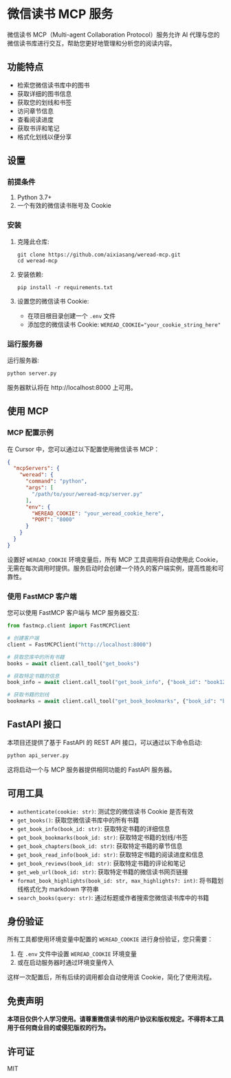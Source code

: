 # 微信读书 MCP 服务

微信读书 MCP（Multi-agent Collaboration Protocol）服务允许 AI 代理与您的微信读书库进行交互，帮助您更好地管理和分析您的阅读内容。

## 功能特点

- 检索您微信读书库中的图书
- 获取详细的图书信息
- 获取您的划线和书签
- 访问章节信息
- 查看阅读进度
- 获取书评和笔记
- 格式化划线以便分享

## 设置

### 前提条件

1. Python 3.7+
2. 一个有效的微信读书账号及 Cookie

### 安装

1. 克隆此仓库:
   ```
   git clone https://github.com/aixiasang/weread-mcp.git
   cd weread-mcp
   ```

2. 安装依赖:
   ```
   pip install -r requirements.txt
   ```

3. 设置您的微信读书 Cookie:
   - 在项目根目录创建一个 `.env` 文件
   - 添加您的微信读书 Cookie: `WEREAD_COOKIE="your_cookie_string_here"`

### 运行服务器

运行服务器:

```bash
python server.py
```

服务器默认将在 http://localhost:8000 上可用。

## 使用 MCP

### MCP 配置示例

在 Cursor 中，您可以通过以下配置使用微信读书 MCP：

```json
{
  "mcpServers": {
    "weread": {
      "command": "python",
      "args": [
        "/path/to/your/weread-mcp/server.py"
      ],
      "env": {
        "WEREAD_COOKIE": "your_weread_cookie_here",
        "PORT": "8000"
      }
    }
  }
}
```

设置好 `WEREAD_COOKIE` 环境变量后，所有 MCP 工具调用将自动使用此 Cookie，无需在每次调用时提供。服务启动时会创建一个持久的客户端实例，提高性能和可靠性。

### 使用 FastMCP 客户端

您可以使用 FastMCP 客户端与 MCP 服务器交互:

```python
from fastmcp.client import FastMCPClient

# 创建客户端
client = FastMCPClient("http://localhost:8000")

# 获取您库中的所有书籍
books = await client.call_tool("get_books")

# 获取特定书籍的信息
book_info = await client.call_tool("get_book_info", {"book_id": "book12345"})

# 获取书籍的划线
bookmarks = await client.call_tool("get_book_bookmarks", {"book_id": "book12345"})
```

## FastAPI 接口

本项目还提供了基于 FastAPI 的 REST API 接口，可以通过以下命令启动:

```bash
python api_server.py
```

这将启动一个与 MCP 服务器提供相同功能的 FastAPI 服务器。

## 可用工具

- `authenticate(cookie: str)`: 测试您的微信读书 Cookie 是否有效
- `get_books()`: 获取您微信读书库中的所有书籍
- `get_book_info(book_id: str)`: 获取特定书籍的详细信息
- `get_book_bookmarks(book_id: str)`: 获取特定书籍的划线/书签
- `get_book_chapters(book_id: str)`: 获取特定书籍的章节信息
- `get_book_read_info(book_id: str)`: 获取特定书籍的阅读进度和信息
- `get_book_reviews(book_id: str)`: 获取特定书籍的评论和笔记
- `get_web_url(book_id: str)`: 获取特定书籍的微信读书网页链接
- `format_book_highlights(book_id: str, max_highlights?: int)`: 将书籍划线格式化为 markdown 字符串
- `search_books(query: str)`: 通过标题或作者搜索您微信读书库中的书籍

## 身份验证

所有工具都使用环境变量中配置的 `WEREAD_COOKIE` 进行身份验证，您只需要：

1. 在 `.env` 文件中设置 `WEREAD_COOKIE` 环境变量
2. 或在启动服务器时通过环境变量传入

这样一次配置后，所有后续的调用都会自动使用该 Cookie，简化了使用流程。

## 免责声明

**本项目仅供个人学习使用。请尊重微信读书的用户协议和版权规定。不得将本工具用于任何商业目的或侵犯版权的行为。**

## 许可证

MIT 